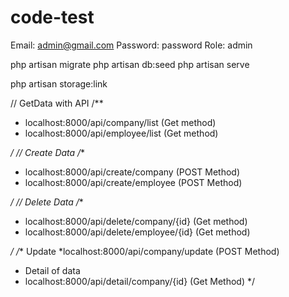# code-test

Email: admin@gmail.com
Password: password
Role: admin

php artisan migrate
php artisan db:seed
php artisan serve

php artisan storage:link 

// GetData with API
/**
 * localhost:8000/api/company/list (Get method)
 * localhost:8000/api/employee/list (Get method)

 */
 //  Create Data
/**
 * localhost:8000/api/create/company (POST Method)
 * localhost:8000/api/create/employee (POST Method)

 */
 //  Delete Data
/**
 * localhost:8000/api/delete/company/{id}  (Get method)
 * localhost:8000/api/delete/employee/{id}  (Get method)

 */
 /** Update
 *localhost:8000/api/company/update (POST Method)

* Detail of data
 * localhost:8000/api/detail/company/{id} (Get Method)
 */
